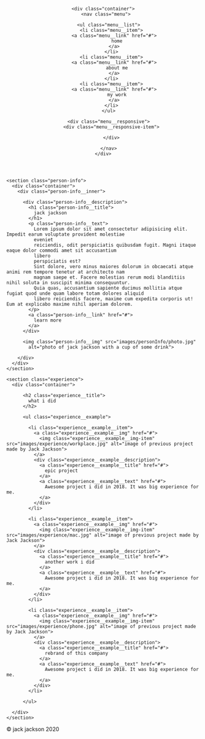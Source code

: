 <!DOCTYPE html>
<html lang="en">

<head>
  <meta charset="UTF-8">
  <meta http-equiv="X-UA-Compatible" content="IE=edge">
  <meta name="viewport" content="width=device-width, initial-scale=1.0">
  <title>Document</title>
  <link rel="stylesheet" href="css/style.min.css">
</head>

<body>

  <header class="header">

    <div class="container">
      <nav class="menu">
        
        <ul class="menu__list">
          <li class="menu__item">
            <a class="menu__link" href="#">
              home
            </a>
          </li>
          <li class="menu__item">
            <a class="menu__link" href="#">
              about me
            </a>
          </li>
          <li class="menu__item">
            <a class="menu__link" href="#">
              my work
            </a>
          </li>
        </ul>
        
        <div class="menu__responsive">
          <div class="menu__responsive-item">
  
          </div>
      
        </nav>
    </div>

  </header>

  <main class="main">

    <section class="person-info">
      <div class="container">
        <div class="person-info__inner">

          <div class="person-info__description">
            <h1 class="person-info__title">
              jack jackson
            </h1>
            <p class="person-info__text">
              Lorem ipsum dolor sit amet consectetur adipisicing elit. Impedit earum voluptate provident molestiae
              eveniet
              reiciendis, odit perspiciatis quibusdam fugit. Magni itaque eaque dolor commodi amet sit accusantium
              libero
              perspiciatis est?
              Sint dolore, vero minus maiores dolorum in obcaecati atque animi rem tempore tenetur at architecto nam
              magnam saepe et. Facere molestias rerum modi blanditiis nihil soluta in suscipit minima consequuntur.
              Quia quas, accusantium sapiente ducimus mollitia atque fugiat quod unde quam labore totam dolores aliquid
              libero reiciendis facere, maxime cum expedita corporis ut! Eum at explicabo maxime nihil aperiam dolorem.
            </p>
            <a class="person-info__link" href="#">
              learn more
            </a>
          </div>

          <img class="person-info__img" src="images/personInfo/photo.jpg"
            alt="photo of jack jackson with a cup of some drink">

        </div>
      </div>
    </section>

    <section class="experience">
      <div class="container">

          <h2 class="experience__title">
            what i did
          </h2>

          <ul class="experience__example">
            
            <li class="experience__example__item">
              <a class="experience__example__img" href="#">
                <img class="experience__example__img-item" src="images/experience/workplace.jpg" alt="image of previous project made by Jack Jackson">
              </a>
              <div class="experience__example__description">
                <a class="experience__example__title" href="#">
                  epic project
                </a>
                <a class="experience__example__text" href="#">
                  Awesome project i did in 2018. It was big experience for me.
                </a>
              </div>
            </li>
           
            <li class="experience__example__item">
              <a class="experience__example__img" href="#">
                <img class="experience__example__img-item" src="images/experience/mac.jpg" alt="image of previous project made by Jack Jackson">
              </a>
              <div class="experience__example__description">
                <a class="experience__example__title" href="#">
                  another work i did
                </a>
                <a class="experience__example__text" href="#">
                  Awesome project i did in 2018. It was big experience for me.
                </a>
              </div>
            </li>
            
            <li class="experience__example__item">
              <a class="experience__example__img" href="#">
                <img class="experience__example__img-item" src="images/experience/phone.jpg" alt="image of previous project made by Jack Jackson">
              </a>
              <div class="experience__example__description">
                <a class="experience__example__title" href="#">
                  rebrand of this company
                </a>
                <a class="experience__example__text" href="#">
                  Awesome project i did in 2018. It was big experience for me.
                </a>
              </div>
            </li>
          
          </ul>

      </div>
    </section>

  </main>

  <footer class="footer">
    <div class="container">
      <p class="copy">
        © jack jackson 2020
      </p>
    </div>
  </footer>

  <script src='js/main.min.js'></script>
</body>

</html>
